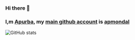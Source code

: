 ### Hi there 👋
### I,m [Apurba](https://github.com/apmondal), my [main github account](https://github.com/apmondal) is [apmondal](https://github.com/apmondal)
![GitHub stats](https://github-readme-stats.vercel.app/api?username=phoenix0010&hide=commits&icons=true&hide_border=true&count_private=true&show_owner=true&theme=tokyonight)
